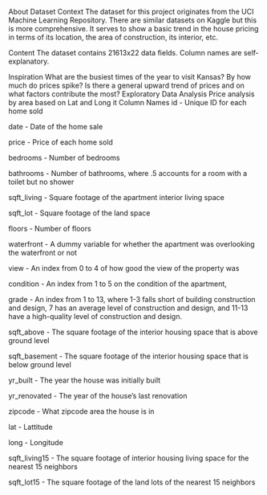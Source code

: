 About Dataset
Context
The dataset for this project originates from the UCI Machine Learning Repository. There are similar datasets on Kaggle but this is more comprehensive. It serves to show a basic trend in the house pricing in terms of its location, the area of construction, its interior, etc.

Content
The dataset contains 21613x22 data fields. Column names are self-explanatory.

Inspiration
What are the busiest times of the year to visit Kansas? By how much do prices spike?
Is there a general upward trend of prices and on what factors contribute the most?
Exploratory Data Analysis
Price analysis by area based on Lat and Long it
Column Names
id - Unique ID for each home sold

date - Date of the home sale

price - Price of each home sold

bedrooms - Number of bedrooms

bathrooms - Number of bathrooms, where .5 accounts for a room with a toilet but no shower

sqft_living - Square footage of the apartment interior living space

sqft_lot - Square footage of the land space

floors - Number of floors

waterfront - A dummy variable for whether the apartment was overlooking the waterfront or not

view - An index from 0 to 4 of how good the view of the property was

condition - An index from 1 to 5 on the condition of the apartment,

grade - An index from 1 to 13, where 1-3 falls short of building construction and design, 7 has an average level of construction and design, and 11-13 have a high-quality level of construction and design.

sqft_above - The square footage of the interior housing space that is above ground level

sqft_basement - The square footage of the interior housing space that is below ground level

yr_built - The year the house was initially built

yr_renovated - The year of the house’s last renovation

zipcode - What zipcode area the house is in

lat - Lattitude

long - Longitude

sqft_living15 - The square footage of interior housing living space for the nearest 15 neighbors

sqft_lot15 - The square footage of the land lots of the nearest 15 neighbors
